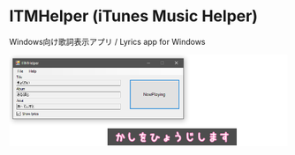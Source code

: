 ﻿# ITMHelper (iTunes Music Helper)
Windows向け歌詞表示アプリ / Lyrics app for Windows

![App](Documents/Images/app.png)
